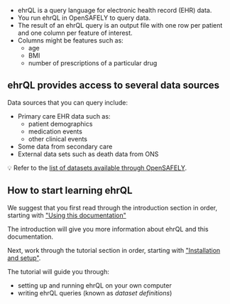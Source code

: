 * ehrQL is a query language for electronic health record (EHR) data.
* You run ehrQL in OpenSAFELY to query data.
* The result of an ehrQL query is an output file with one row per patient
  and one column per feature of interest.
* Columns might be features such as:
    * age
    * BMI
    * number of prescriptions of a particular drug

## ehrQL provides access to several data sources

Data sources that you can query include:

* Primary care EHR data such as:
    * patient demographics
    * medication events
    * other clinical events
* Some data from secondary care
* External data sets such as death data from ONS

:bulb: Refer to the [list of datasets available through OpenSAFELY](https://docs.opensafely.org/data-sources/).

## How to start learning ehrQL

We suggest that you first read through the introduction section in order,
starting with ["Using this documentation"](introduction/using-this-documentation.md)

The introduction will give you more information about ehrQL
and this documentation.

Next, work through the tutorial section in order,
starting with ["Installation and setup"](tutorial/installation-and-setup.md).

The tutorial will guide you through:

* setting up and running ehrQL on your own computer
* writing ehrQL queries (known as *dataset definitions*)
